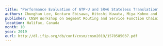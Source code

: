 ```yaml
---
title: "Performance Evaluation of GTP-U and SRv6 Stateless Translation"
authors: Chunghan Lee, Kentaro Ebisawa, Hitoshi Kuwata, Miya Kohno and Satoru Matsushima
publisher: CNSM Workshop on Segment Routing and Service Function Chaining (SR+SFC)
location: Halifax, Canada
month: 10
year: 2019
eurl: http://dl.ifip.org/db/conf/cnsm/cnsm2019/1570585037.pdf
---
```

